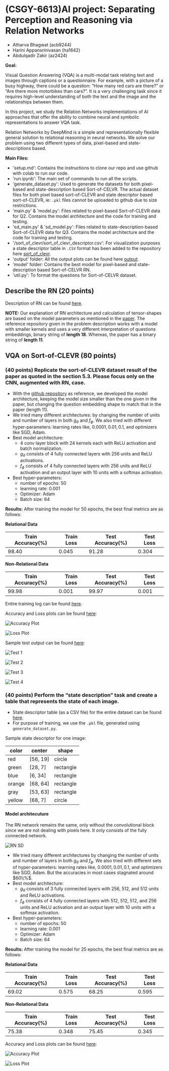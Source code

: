 # (CSGY-6613)AI project: Separating Perception and Reasoning via Relation Networks

- Atharva Bhagwat (acb9244)
- Harini Appansrinivasan (ha1642)
- Abdulqadir Zakir (az2424)

**Goal:**

Visual Question Answering (VQA) is a multi-modal task relating text and images through captions or a questionnaire. For example, with a picture of a busy highway, there could be a question: “How many red cars are there?” or “Are there more motorbikes than cars?”. It is a very challenging task since it requires high-level understanding of both the text and the image and the relationships between them.

In this project, we study the Relation Networks implementations of AI approaches that offer the ability to combine neural and symbolic representations to answer VQA task.

Relation Networks by DeepMind is a simple and representationally flexible general solution to relational reasoning in neural networks. We solve our problem using two different types of data, pixel-based and state-descriptions based.


**Main Files:**
- 'setup.md': Contains the instructions to clone our repo and use github with colab to run our code.
- 'run.ipynb': The main set of commands to run all the scripts.
- 'generate_dataset.py': Used to generate the datasets for both pixel-based and state-description based Sort-of-CELVR. The actual dataset files for both pixel based sort-of-CLEVR and state descriptor based sort-of-CLEVR, ie: `.pkl` files cannot be uploaded to github due to size restrictions. 
- 'main.py' & 'model.py': Files related to pixel-based Sort-of-CLEVR data for Q2. Contains the model architecture and the code for training and testing.
- 'sd_main.py' & 'sd_model.py': Files related to state-description-based Sort-of-CLEVR data for Q3. Contains the model architecture and the code for training and testing.
- '/sort_of_clevr/sort_of_clevr_descriptor.csv': For visualization purposes a state descriptor table in `.CSV` format has been added to the repository here [sort_of_clevr](https://github.com/atharva-bhagwat/CSGY-6613/tree/main/sort_of_clevr).
- 'output' folder: All the output plots can be found here [output](https://github.com/atharva-bhagwat/CSGY-6613/tree/main/output).
- 'model' folder: Contains the best model for pixel-based and state-description based Sort-of-CELVR RN.
- 'util.py': To format the questions for Sort-of-CELVR dataset.


## Describe the RN (20 points)

Description of RN can be found [here](https://github.com/atharva-bhagwat/CSGY-6613/blob/main/milestone1/milestone1.ipynb).

**NOTE:** Our explanation of RN architecture and calculation of tensor-shapes are based on the model parameters as mentioned in the [paper](https://arxiv.org/pdf/1706.01427.pdf). 
The reference repository given in the problem description works with a model with smaller kernels and uses a very different interpretation of questions embeddings, binary string of **length 18**. Whereas, the paper has a binary string of **length 11**.

## VQA on Sort-of-CLEVR (80 points)

### (40 points) Replicate the sort-of-CLEVR dataset result of the paper as quoted in the section 5.3. Please focus only on the CNN, augmented with RN, case.

- With the [github repository](https://github.com/kimhc6028/relational-networks) as reference, we developed the model architecture, keeping the model size smaller than the one given in the paper, but changing the question embedding shape to match that in the paper (length 11).
- We tried many different architectures: by changing the number of units and number of layers in both $g_\theta$ and $f_\phi$. We also tried with different hyper-parameters: learning rates like, $0.0001, 0.01, 0.1$, and optimizers like SGD, Adam.
- Best model architecture: 
  - 4 conv layer block with 24 kernels each with ReLU activation and batch normalization. 
  - $g_\theta$ consists of 4 fully connected layers with 256 units and ReLU activations. 
  - $f_\phi$ consists of 4 fully connected layers with 256 units and ReLU activation and an output layer with 10 units with a softmax activation.
- Best hyper-parameters:
  - number of epochs: 50
  - learning rate: $0.001$
  - Optimizer: Adam
  - Batch size: 64

**Results:**
After training the model for 50 epochs, the best final metrics are as follows:

**Relational Data**

| Train Accuracy(%) | Train Loss | Test Accuracy(%) | Test Loss |
|---|---|---|---|
| 98.40 | 0.045 | 91.28 | 0.304 |

**Non-Relational Data**

| Train Accuracy(%) | Train Loss | Test Accuracy(%) | Test Loss |
|---|---|---|---|
| 99.98 | 0.001 | 99.97 | 0.001 |


Entire training log can be found [here](https://github.com/atharva-bhagwat/CSGY-6613/blob/main/logs.txt).

Accuracy and Loss plots can be found [here](https://github.com/atharva-bhagwat/CSGY-6613/tree/main/output):

![Accuracy Plot](https://github.com/atharva-bhagwat/CSGY-6613/blob/main/output/acc.jpg)

![Loss Plot](https://github.com/atharva-bhagwat/CSGY-6613/blob/main/output/loss.jpg)

Sample test output can be found [here](https://github.com/atharva-bhagwat/CSGY-6613/tree/main/output):

![Test 1](https://github.com/atharva-bhagwat/CSGY-6613/blob/main/output/test_0.jpg)

![Test 2](https://github.com/atharva-bhagwat/CSGY-6613/blob/main/output/test_15.jpg)

![Test 3](https://github.com/atharva-bhagwat/CSGY-6613/blob/main/output/test_30.jpg)

![Test 4](https://github.com/atharva-bhagwat/CSGY-6613/blob/main/output/test_45.jpg)


### (40 points) Perform the “state description” task and create a table that represents the state of each image.

- State descriptor table (as a CSV file) for the entire dataset can be found [here](https://github.com/atharva-bhagwat/CSGY-6613/blob/main/sort_of_clevr/sort_of_clevr_descriptor.csv).
- For purpose of training, we use the `.pkl` file, generated using `generate_dataset.py`.

Sample state descriptor for one image:

| color | center | shape|
|---|---|---|
| red | [56, 19] | circle |
| green | [28, 7] | rectangle |
| blue | [6, 34] | rectangle |
| orange | [68, 64] | rectangle |
| gray | [53, 63] | rectangle |
| yellow | [68, 7] | circle |

#### Model architecuture

The RN network remains the same, only without the convolutional block since we are not dealing with pixels here. It only consists of the fully connected network.

![RN SD](https://github.com/atharva-bhagwat/CSGY-6613/blob/main/docs/RN_sd.jpg)


- We tried many different architectures by changing the number of units and number of layers in both $g_\theta$ and $f_\phi$. We also tried with different sets of hyper-parameters: learning rates like, $0.0001, 0.01, 0.1$, and optimizers like SGD, Adam. But the accuracies in most cases stagnated around $60\\%$.   
- Best model architecture: 
  - $g_\theta$ consists of 3 fully connected layers with 256, 512, and 512 units and ReLU activations. 
  - $f_\phi$ consists of 4 fully connected layers with 512, 512, 512, and 256 units and ReLU activation and an output layer with 10 units with a softmax activation.
- Best hyper-parameters:
  - number of epochs: 50
  - learning rate: $0.001$
  - Optimizer: Adam
  - Batch size: 64

**Results:**
After training the model for 25 epochs, the best final metrics are as follows:

**Relational Data**

| Train Accuracy(%) | Train Loss | Test Accuracy(%) | Test Loss |
|---|---|---|---|
| 69.02 | 0.575 | 68.25 | 0.595 |

**Non-Relational Data**

| Train Accuracy(%) | Train Loss | Test Accuracy(%) | Test Loss |
|---|---|---|---|
| 75.38 | 0.348 | 75.45 | 0.345 |

Accuracy and Loss plots can be found [here](https://github.com/atharva-bhagwat/CSGY-6613/tree/main/output):

![Accuracy Plot](https://github.com/atharva-bhagwat/CSGY-6613/blob/main/output/acc_sd.jpg)

![Loss Plot](https://github.com/atharva-bhagwat/CSGY-6613/blob/main/output/loss_sd.jpg)
